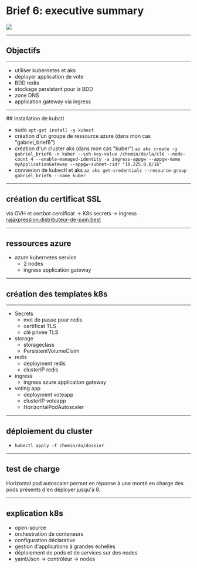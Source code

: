 
# Brief 6: executive summary

![](https://i.imgur.com/4NdFZsi.png)

---

## Objectifs

----

- utiliser kubernetes et aks
- déployer application de vote
- BDD redis
- stockage persistant pour la BDD
- zone DNS
- application gateway via ingress

----

<section data-visibility="hidden">
## installation de kubctl

- sudo `apt-get install -y kubect`
- création d'un groupe de ressource azure (dans mon cas "gabriel_brief6")
- création d'un cluster aks (dans mon cas "kuber") `az aks create -g gabriel_brief6 -n kuber --ssh-key-value /chemin/de/la/clé --node-count 4 --enable-managed-identity -a ingress-appgw --appgw-name myApplicationGateway --appgw-subnet-cidr "10.225.0.0/16"`
- connexion de kubectl et aks `az aks get-credentials --resource-group gabriel_brief6 --name kuber`
</section>

---


## création du certificat SSL

via OVH et certbot
cercificat -> K8s secrets -> ingress
[rajaxpression.distributeur-de-pain.best](https://rajaxpression.distributeur-de-pain.best/)

---

## ressources azure
- azure kubernetes service
    - 2 nodes
    - ingress application gateway

---

## création des templates k8s

----

- Secrets
    - mot de passe pour redis
    - certificat TLS
    - clé privée TLS
- storage
    - storageclass
    - PersistentVolumeClaim
- redis
    - deployment redis
    - clusterIP redis
- ingress
    - ingress azure application gateway
- voting app
    - deployment voteapp
    - clusterIP voteapp
    - HorizontalPodAutoscaler

---

## déploiement du cluster

- `kubectl apply -f chemin/du/dossier`

---

## test de charge
Horizontal pod autoscaler
permet en réponse à une monté en charge des pods présents d'en déployer jusqu'à 8.

---

## explication k8s

- open-source
- orchestration de conteneurs
- configuration déclarative
- gestion d'applications à grandes échelles
- déploiement de pods et de services sur des nodes
- yaml/Json -> contrôleur -> nodes
